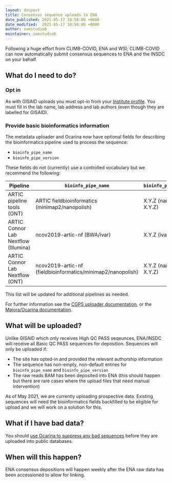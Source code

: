```yaml
---
layout: docpost
title: Consensus sequence uploads to ENA
date_published: 2021-05-17 10:50:00 +0000
date_modified:  2021-05-17 10:50:00 +0000
author: samstudio8
maintainer: samstudio8
---
```


Following a huge effort from CLIMB-COVID, ENA and WSI; CLIMB-COVID can now automatically submit consensus sequences to ENA and the INSDC on your behalf.

## What do I need to do?

### Opt in
As with GISAID uploads you must opt-in from your [Institute profile](https://majora.covid19.climb.ac.uk/forms/institute/).
You must fill in the lab name, lab address and lab authors (even though they are labelled for GISAID).

### Provide basic bioinformatics information
The metadata uploader and Ocarina now have optional fields for describing the bioinformatics pipeline used to process the sequence:

* `bioinfo_pipe_name`
* `bioinfo_pipe_version`

These fields do not (currently) use a controlled vocabulary but we recommend the following:

| Pipeline | `bioinfo_pipe_name` | `bioinfo_pipe_version` |
|----------|---------------------|------------------------|
| ARTIC pipeline tools (ONT) | ARTIC fieldbioinformatics (minimap2/nanopolish) | X.Y.Z (nanopolish X.Y.Z) |
| ARTIC Connor Lab Nextflow (Illumina) | ncov2019-artic-nf (BWA/ivar) | X.Y.Z (ivar X.Y.Z) |
| ARTIC Connor Lab Nextflow (ONT) | ncov2019-artic-nf (fieldbioinformatics/minimap2/nanopolish) |  X.Y.Z (nanopolish X.Y.Z) |

This list will be updated for additional pipelines as needed.

For further information see the [CGPS uploader documentation](https://metadata.docs.cog-uk.io/bulk-upload-1/samples-and-sequencing), or the [Majora/Ocarina documentation](https://samstudio8.github.io/majora-docs/#add-a-sequencing-run-to-majora).

## What will be uploaded?

Unlike GISAID which only receives High QC PASS seqeunces, ENA/INSDC will receive all Basic QC PASS sequences for deposition.
Sequences will only be uploaded if:

* The site has opted-in and provided the relevant authorship information
* The sequence has non-empty, non-default entries for `bioinfo_pipe_name` and `bioinfo_pipe_version`
* The raw reads BAM has been deposited into ENA (this should happen but there are rare cases where the upload files that need manual intervention)

As of May 2021, we are currently uploading prospective data. Existing sequences will need the bioinformatics fields backfilled to be eligible for upload and we will work on a solution for this.

## What if I have bad data?

You should [use Ocarina to suppress any bad sequences](suppress-pag) before they are uploaded into public databases.

## When will this happen?

ENA consensus depositions will happen weekly after the ENA raw data has been accessioned to allow for linking.

